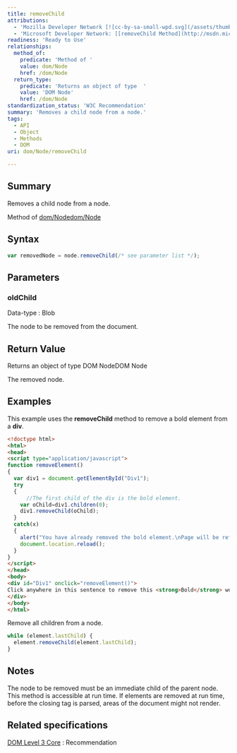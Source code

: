 ```yaml
---
title: removeChild
attributions:
  - 'Mozilla Developer Network [![cc-by-sa-small-wpd.svg](/assets/thumb/8/8c/cc-by-sa-small-wpd.svg/120px-cc-by-sa-small-wpd.svg.png)](http://creativecommons.org/licenses/by-sa/3.0/us/): [[Node.removeChild](https://developer.mozilla.org/en-US/docs/Web/API/Node.removeChild) Article]'
  - 'Microsoft Developer Network: [[removeChild Method](http://msdn.microsoft.com/en-us/library/ie/ms536702(v=vs.85).aspx) Article]'
readiness: 'Ready to Use'
relationships:
  method_of:
    predicate: 'Method of '
    value: dom/Node
    href: /dom/Node
  return_type:
    predicate: 'Returns an object of type  '
    value: 'DOM Node'
    href: /dom/Node
standardization_status: 'W3C Recommendation'
summary: 'Removes a child node from a node.'
tags:
  - API
  - Object
  - Methods
  - DOM
uri: dom/Node/removeChild

---
```

## Summary

Removes a child node from a node.

Method of [dom/Node](/dom/Node)[dom/Node](/dom/Node)

## Syntax

``` js
var removedNode = node.removeChild(/* see parameter list */);
```

## Parameters

### oldChild

 Data-type
:   Blob

 The node to be removed from the document.

## Return Value

Returns an object of type DOM NodeDOM Node

The removed node.

## Examples

This example uses the **removeChild** method to remove a bold element from a **div**.

``` html
<!doctype html>
<html>
<head>
<script type="application/javascript">
function removeElement()
{
  var div1 = document.getElementById("Div1");
  try
  {
      //The first child of the div is the bold element.
    var oChild=div1.children(0);
    div1.removeChild(oChild);
  }
  catch(x)
  {
    alert("You have already removed the bold element.\nPage will be refreshed when you click OK.")
    document.location.reload();
  }
}
</script>
</head>
<body>
<div id="Div1" onclick="removeElement()">
Click anywhere in this sentence to remove this <strong>Bold</strong> word.
</div>
</body>
</html>
```

Remove all children from a node.

``` js
while (element.lastChild) {
  element.removeChild(element.lastChild);
}
```

## Notes

The node to be removed must be an immediate child of the parent node. This method is accessible at run time. If elements are removed at run time, before the closing tag is parsed, areas of the document might not render.

## Related specifications

[DOM Level 3 Core](http://www.w3.org/TR/DOM-Level-3-Core/)
:   Recommendation
